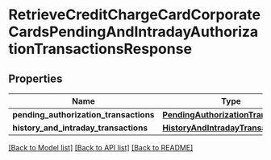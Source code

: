 # RetrieveCreditChargeCardCorporateCardsPendingAndIntradayAuthorizationTransactionsResponse

## Properties
Name | Type | Description | Notes
------------ | ------------- | ------------- | -------------
**pending_authorization_transactions** | [**PendingAuthorizationTransactions**](PendingAuthorizationTransactions.md) |  | [optional] 
**history_and_intraday_transactions** | [**HistoryAndIntradayTransactions**](HistoryAndIntradayTransactions.md) |  | [optional] 

[[Back to Model list]](../README.md#documentation-for-models) [[Back to API list]](../README.md#documentation-for-api-endpoints) [[Back to README]](../README.md)

